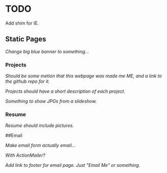 # TODO

Add shim for IE.


## Static Pages

*Change big blue banner to something...*


### Projects

*Should be some metion that this webpage was made me ME, and a link to the github repo for it.*

*Projects should have a short description of each project.*

*Something to show JPGs from a slideshow.*

### Resume

*Resume should include pictures.*




##Email

*Make email form actually email...*

*With ActionMailer?*

*Add link to footer for email page. Just "Email Me" or something.*